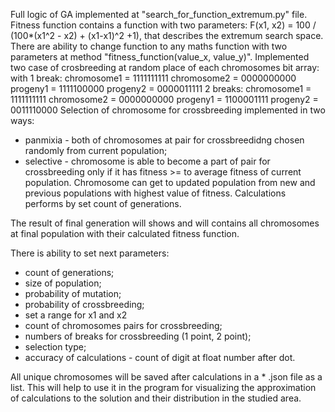 Full logic of GA implemented at "search_for_function_extremum.py" file. 
Fitness function contains a function with two parameters: F(x1, x2) = 100 / (100*(x1^2 - x2) + (x1-x1)^2 +1), that describes the extremum search space. There are ability to change function to any maths function with two parameters at method "fitness_function(value_x, value_y)".
Implemented two case of crosbreeding at random place of each chromosomes bit array: 
  with 1 break:
    chromosome1 = 1111111111
    chromosome2 = 0000000000
      progeny1 = 1111100000
      progeny2 = 0000011111
  2 breaks:
    chromosome1 = 1111111111
    chromosome2 = 0000000000
      progeny1 = 1100001111
      progeny2 = 0011110000
Selection of chromosome for crossbreeding implemented in two ways:
 - panmixia - both of chromosomes at pair for crossbreedidng chosen randomly from current population;
 - selective - chromosome is able to become a part of pair for crossbreeding only if it has fitness >= to average fitness of current population.
Chromosome can get to updated population from new and previous populations with highest value of fitness.
Calculations performs by set count of generations.

The result of final generation will shows and will contains all chromosomes at final population with their calculated fitness function.

There is ability to set next parameters:
- count of generations;
- size of population;
- probability of mutation;
- probability of crossbreeding;
- set a range for x1 and x2
- count of chromosomes pairs for crossbreeding;
- numbers of breaks for crossbreeding (1 point, 2 point);
- selection type;
- accuracy of calculations - count of digit at float number after dot.

All unique chromosomes will be saved after calculations in a * .json file as a list. This will help to use it in the program for visualizing the approximation of calculations to the solution and their distribution in the studied area.
